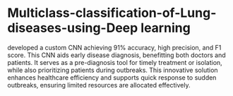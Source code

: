 # Multiclass-classification-of-Lung-diseases-using-Deep learning
 developed a custom CNN achieving 91% accuracy, high precision, and F1 score. This CNN aids early disease diagnosis, benefitting both doctors and patients. It serves as a pre-diagnosis tool for timely treatment or isolation, while also prioritizing patients during outbreaks. This innovative solution enhances healthcare efficiency and supports quick response to sudden outbreaks, ensuring limited resources are allocated effectively.
